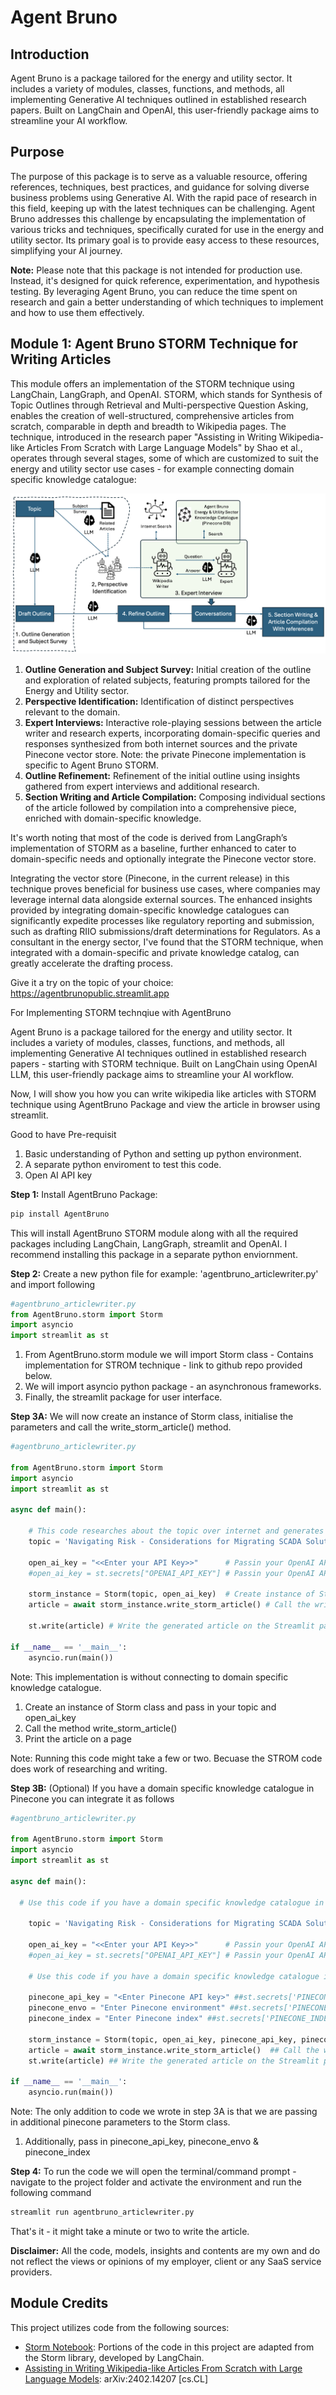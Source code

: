 # Agent Bruno

## Introduction

Agent Bruno is a package tailored for the energy and utility sector. It includes a variety of modules, classes, functions, and methods, all implementing Generative AI techniques outlined in established research papers. Built on LangChain and OpenAI, this user-friendly package aims to streamline your AI workflow.

## Purpose

The purpose of this package is to serve as a valuable resource, offering references, techniques, best practices, and guidance for solving diverse business problems using Generative AI. With the rapid pace of research in this field, keeping up with the latest techniques can be challenging. Agent Bruno addresses this challenge by encapsulating the implementation of various tricks and techniques, specifically curated for use in the energy and utility sector. Its primary goal is to provide easy access to these resources, simplifying your AI journey.

**Note:**
Please note that this package is not intended for production use. Instead, it's designed for quick reference, experimentation, and hypothesis testing. By leveraging Agent Bruno, you can reduce the time spent on research and gain a better understanding of which techniques to implement and how to use them effectively.

## Module 1: Agent Bruno STORM Technique for Writing Articles

This module offers an implementation of the STORM technique using LangChain, LangGraph, and OpenAI. STORM, which stands for Synthesis of Topic Outlines through Retrieval and Multi-perspective Question Asking, enables the creation of well-structured, comprehensive articles from scratch, comparable in depth and breadth to Wikipedia pages.
The technique, introduced in the research paper "Assisting in Writing Wikipedia-like Articles From Scratch with Large Language Models" by Shao et al., operates through several stages, some of which are customized to suit the energy and utility sector use cases - for example connecting domain specific knowledge catalogue:

![Fig 1: Gen AI STORM Technique](STORM.png)

1. **Outline Generation and Subject Survey:** Initial creation of the outline and exploration of related subjects, featuring prompts tailored for the Energy and Utility sector.
2. **Perspective Identification:** Identification of distinct perspectives relevant to the domain.
3. **Expert Interviews:** Interactive role-playing sessions between the article writer and research experts, incorporating domain-specific queries and responses synthesized from both internet sources and the private Pinecone vector store. Note: the private Pinecone implementation is specific to Agent Bruno STORM.
4. **Outline Refinement:** Refinement of the initial outline using insights gathered from expert interviews and additional research.
5. **Section Writing and Article Compilation:** Composing individual sections of the article followed by compilation into a comprehensive piece, enriched with domain-specific knowledge.

It's worth noting that most of the code is derived from LangGraph’s implementation of STORM as a baseline, further enhanced to cater to domain-specific needs and optionally integrate the Pinecone vector store.

Integrating the vector store (Pinecone, in the current release) in this technique proves beneficial for business use cases, where companies may leverage internal data alongside external sources. The enhanced insights provided by integrating domain-specific knowledge catalogues can significantly expedite processes like regulatory reporting and submission, such as drafting RIIO submissions/draft determinations for Regulators. As a consultant in the energy sector, I've found that the STORM technique, when integrated with a domain-specific and private knowledge catalog, can greatly accelerate the drafting process.

Give it a try on the topic of your choice: https://agentbrunopublic.streamlit.app

For Implementing STORM technqiue with AgentBruno

Agent Bruno is a package tailored for the energy and utility sector. It includes a variety of modules, classes, functions, and methods, all implementing Generative AI techniques outlined in established research papers - starting with STORM technique. Built on LangChain using OpenAI LLM, this user-friendly package aims to streamline your AI workflow.

Now, I will show you how you can write wikipedia like articles with STORM technique using AgentBruno Package and view the article in browser using streamlit. 

Good to have Pre-requisit

1. Basic understanding of Python and setting up python environment.
2. A separate python enviroment to test this code.
3. Open AI API key

**Step 1:** Install AgentBruno Package: 

```bash
pip install AgentBruno
```

This will install AgentBruno STORM module along with all the required packages including LangChain, LangGraph, streamlit and OpenAI. I recommend installing this package in a separate python enviornment.

**Step 2:** Create a new python file for example: 'agentbruno_articlewriter.py' and import following

```python
#agentbruno_articlewriter.py
from AgentBruno.storm import Storm
import asyncio
import streamlit as st
```
1. From AgentBruno.storm module we will import Storm class - Contains implementation for STROM technique - link to github repo provided below.
2. We will import asyncio python package - an asynchronous frameworks.
3. Finally, the streamlit package for user interface.

**Step 3A:** We will now create an instance of Storm class,  initialise the parameters and call the write_storm_article() method. 
```python
#agentbruno_articlewriter.py

from AgentBruno.storm import Storm
import asyncio
import streamlit as st

async def main():    
    
    # This code researches about the topic over internet and generates an article. This code doesn't integrate with domain specific knowledge catalogue.    
    topic = 'Navigating Risk - Considerations for Migrating SCADA Solutions to the Cloud' # Your topic name

    open_ai_key = "<<Enter your API Key>>"      # Passin your OpenAI API key - you can directly passin the key
    #open_ai_key = st.secrets["OPENAI_API_KEY"] # Passin your OpenAI API key - you can pull it from the streamlit secrets folder
    
    storm_instance = Storm(topic, open_ai_key)  # Create instance of Storm class
    article = await storm_instance.write_storm_article() # Call the write_storm_article method to write the article.
    
    st.write(article) # Write the generated article on the Streamlit page.
    
if __name__ == '__main__':
    asyncio.run(main())

```
Note: This implementation is without connecting to domain specific knowledge catalogue.

1. Create an instance of Storm class and pass in your topic and open_ai_key
2. Call the method write_storm_article()
3. Print the article on a page

Note: Running this code might take a few or two. Becuase the STROM code does work of researching and writing.

**Step 3B:** (Optional) If you have a domain specific knowledge catalogue in Pinecone you can integrate it as follows

```python
#agentbruno_articlewriter.py

from AgentBruno.storm import Storm 
import asyncio
import streamlit as st

async def main():
    
  # Use this code if you have a domain specific knowledge catalogue in Pinecone. 

    topic = 'Navigating Risk - Considerations for Migrating SCADA Solutions to the Cloud' # Your topic name

    open_ai_key = "<<Enter your API Key>>"      # Passin your OpenAI API key - you can directly passin the key
    #open_ai_key = st.secrets["OPENAI_API_KEY"] # Passin your OpenAI API key - you can pull it from the streamlit secrets folder
    
    # Use this code if you have a domain specific knowledge catalogue in Pinecone. Uncomment below section of code.
    
    pinecone_api_key = "<Enter Pinecone API key>" ##st.secrets['PINECONE_API_KEY']
    pinecone_envo = "Enter Pinecone environment" ##st.secrets['PINECONE_ENV']
    pinecone_index = "Enter Pinecone index" ##st.secrets['PINECONE_INDEX']
    
    storm_instance = Storm(topic, open_ai_key, pinecone_api_key, pinecone_envo, pinecone_index) ## Create instance of Storm class
    article = await storm_instance.write_storm_article()  ## Call the write_storm_article method to write the article.
    st.write(article) ## Write the generated article on the Streamlit page.
    
if __name__ == '__main__':
    asyncio.run(main())
```

Note: The only addition to code we wrote in step 3A is that we are passing in additional pinecone parameters to the Storm class.

1. Additionally, pass in pinecone_api_key, pinecone_envo & pinecone_index

**Step 4:** To run the code we will open the terminal/command prompt - navigate to the project folder and activate the environment and run the following command

```python
streamlit run agentbruno_articlewriter.py
```

That's it - it might take a minute or two to write the article.

**Disclaimer:** All the code, models, insights and contents are my own and do not reflect the views or opinions of my employer, client or any SaaS service providers.

## Module Credits

This project utilizes code from the following sources:

- [Storm Notebook](https://github.com/langchain-ai/langgraph/blob/main/examples/storm/storm.ipynb): Portions of the code in this project are adapted from the Storm library, developed by LangChain.
- [Assisting in Writing Wikipedia-like Articles From Scratch with Large Language Models](https://arxiv.org/abs/2402.14207): arXiv:2402.14207 [cs.CL]
